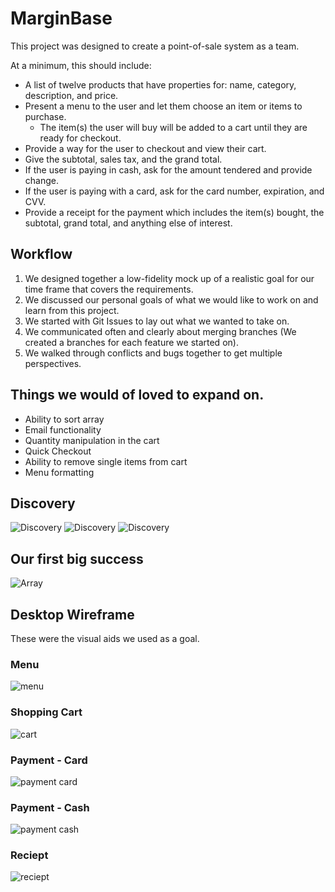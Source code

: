 # MarginBase

This project was designed to create a point-of-sale system as a team.

At a minimum, this should include:

- A list of twelve products that have properties for: name, category, description, and price.
- Present a menu to the user and let them choose an item or items to purchase.
  - The item(s) the user will buy will be added to a cart until they are ready for checkout.
- Provide a way for the user to checkout and view their cart.
- Give the subtotal, sales tax, and the grand total.
- If the user is paying in cash, ask for the amount tendered and provide
change.
- If the user is paying with a card, ask for the card number, expiration, and
CVV.
- Provide a receipt for the payment which includes the item(s) bought, the
subtotal, grand total, and anything else of interest.

## Workflow

1. We designed together a low-fidelity mock up of a realistic goal for our time frame that covers the requirements.
2. We discussed our personal goals of what we would like to work on and learn from this project.
3. We started with Git Issues to lay out what we wanted to take on.
4. We communicated often and clearly about merging branches (We created a branches for each feature we started on).
5. We walked through conflicts and bugs together to get multiple perspectives.

## Things we would of loved to expand on.

- Ability to sort array
- Email functionality
- Quantity manipulation in the cart
- Quick Checkout
- Ability to remove single items from cart
- Menu formatting

## Discovery 

![Discovery](https://raw.githubusercontent.com/BrandonKlotz/pos-lab/master/assets/img/LeafAnatomy.jpg)
![Discovery](https://raw.githubusercontent.com/BrandonKlotz/pos-lab/master/assets/img/discovery1.jpg)
![Discovery](https://raw.githubusercontent.com/BrandonKlotz/pos-lab/master/assets/img/discovery2.jpg)

## Our first big success

![Array](https://raw.githubusercontent.com/BrandonKlotz/pos-lab/master/assets/img/array.png)

## Desktop Wireframe
These were the visual aids we used as a goal.

### Menu
![menu](https://raw.githubusercontent.com/BrandonKlotz/pos-lab/master/assets/img/Menu.png)

### Shopping Cart
![cart](https://raw.githubusercontent.com/BrandonKlotz/pos-lab/master/assets/img/ShoppingCart.png)

### Payment - Card
![payment card](https://raw.githubusercontent.com/BrandonKlotz/pos-lab/master/assets/img/Payment-Card.png)

### Payment - Cash
![payment cash](https://raw.githubusercontent.com/BrandonKlotz/pos-lab/master/assets/img/Payment-Cash.png)

### Reciept
![reciept](https://raw.githubusercontent.com/BrandonKlotz/pos-lab/master/assets/img/Reciept.png)
